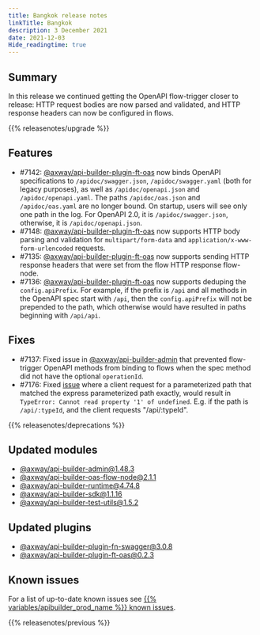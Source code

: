 ```yaml
---
title: Bangkok release notes
linkTitle: Bangkok
description: 3 December 2021
date: 2021-12-03
Hide_readingtime: true
---
```

## Summary
In this release we continued getting the OpenAPI flow-trigger closer to release: HTTP request bodies are now parsed and validated, and HTTP response headers can now be configured in flows.

{{% releasenotes/upgrade %}}

<!-- ## Breaking changes -->

## Features
* #7142: [@axway/api-builder-plugin-ft-oas](https://www.npmjs.com/package/@axway/api-builder-plugin-ft-oas) now binds OpenAPI specifications to `/apidoc/swagger.json`, `/apidoc/swagger.yaml` (both for legacy purposes), as well as `/apidoc/openapi.json` and `/apidoc/openapi.yaml`. The paths `/apidoc/oas.json` and `/apidoc/oas.yaml` are no longer bound. On startup, users will see only one path in the log. For OpenAPI 2.0, it is `/apidoc/swagger.json`, otherwise, it is `/apidoc/openapi.json`.
* #7148: [@axway/api-builder-plugin-ft-oas](https://www.npmjs.com/package/@axway/api-builder-plugin-ft-oas) now supports HTTP body parsing and validation for `multipart/form-data` and `application/x-www-form-urlencoded` requests.
* #7135: [@axway/api-builder-plugin-ft-oas](https://www.npmjs.com/package/@axway/api-builder-plugin-ft-oas) now supports sending HTTP response headers that were set from the flow HTTP response flow-node.
* #7136: [@axway/api-builder-plugin-ft-oas](https://www.npmjs.com/package/@axway/api-builder-plugin-ft-oas) now supports deduping the `config.apiPrefix`. For example, if the prefix is `/api` and all methods in the OpenAPI spec start with `/api`, then the `config.apiPrefix` will not be prepended to the path, which otherwise would have resulted in paths beginning with `/api/api`.

## Fixes
* #7137: Fixed issue in [@axway/api-builder-admin](https://www.npmjs.com/package/@axway/api-builder-admin) that prevented flow-trigger OpenAPI methods from binding to flows when the spec method did not have the optional `operationId`.
* #7176: Fixed [issue](https://github.com/Axway/swagger-tools/pull/7/files) where a client request for a parameterized path that matched the express parameterized path exactly, would result in `TypeError: Cannot read property '1' of undefined`. E.g. if the path is `/api/:typeId`, and the client requests "/api/:typeId".

{{% releasenotes/deprecations %}}

<!-- Regenerate modules/plugins with api-builder-tools script -->
## Updated modules
* [@axway/api-builder-admin@1.48.3](https://www.npmjs.com/package/@axway/api-builder-admin/v/1.48.3)
* [@axway/api-builder-oas-flow-node@2.1.1](https://www.npmjs.com/package/@axway/api-builder-oas-flow-node/v/2.1.1)
* [@axway/api-builder-runtime@4.74.8](https://www.npmjs.com/package/@axway/api-builder-runtime/v/4.74.8)
* [@axway/api-builder-sdk@1.1.16](https://www.npmjs.com/package/@axway/api-builder-sdk/v/1.1.16)
* [@axway/api-builder-test-utils@1.5.2](https://www.npmjs.com/package/@axway/api-builder-test-utils/v/1.5.2)

## Updated plugins
* [@axway/api-builder-plugin-fn-swagger@3.0.8](https://www.npmjs.com/package/@axway/api-builder-plugin-fn-swagger/v/3.0.8)
* [@axway/api-builder-plugin-ft-oas@0.2.3](https://www.npmjs.com/package/@axway/api-builder-plugin-ft-oas/v/0.2.3) 

## Known issues
For a list of up-to-date known issues see [{{% variables/apibuilder_prod_name %}} known issues](/docs/known_issues/).

{{% releasenotes/previous %}}
